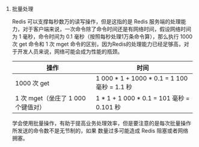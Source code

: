 
1. 批量处理

    Redis 可以支撑每秒数万的读写操作，但是这指的是 Redis 服务端的处理能力，对于客户端来说，一次命令除了命令时间还是有网络时间，假设网络时间为 1 毫秒，命令时间为 0.1 毫秒（按照每秒处理1万条命令算），那么执行 1000 次 get 命令和 1 次 mget 命令的区别，因为Redis的处理能力已经足够高，对于开发人员来说，网络可能会成为性能的瓶颈。

    | 操作 | 时间 |
    |---|---|
    | 1000 次 get | 1 000 * 1 + 1000 * 0.1 = 1 100 毫秒 = 1.1 秒|
    | 1 次 mget（坐庄了 1 000 个键值对） | 1 * 1 + 1 000 * 0.1 = 101 毫秒 = 0.101 秒 |

    学会使用批量操作，有助于提高业务处理效率，但是要注意的是每次批量操作所发送的命令数不是无节制的，如果 数量过多可能造成 Redis 阻塞或者网络拥塞。